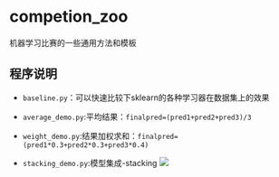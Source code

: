 # competion_zoo
机器学习比赛的一些通用方法和模板

## 程序说明

- `baseline.py`：可以快速比较下sklearn的各种学习器在数据集上的效果

- `average_demo.py`:平均结果：`finalpred=(pred1+pred2+pred3)/3`

- `weight_demo.py`:结果加权求和：`finalpred=(pred1*0.3+pred2*0.3+pred3*0.4)`

- `stacking_demo.py`:模型集成-stacking
   ![](https://img-blog.csdn.net/20180501162352537)

